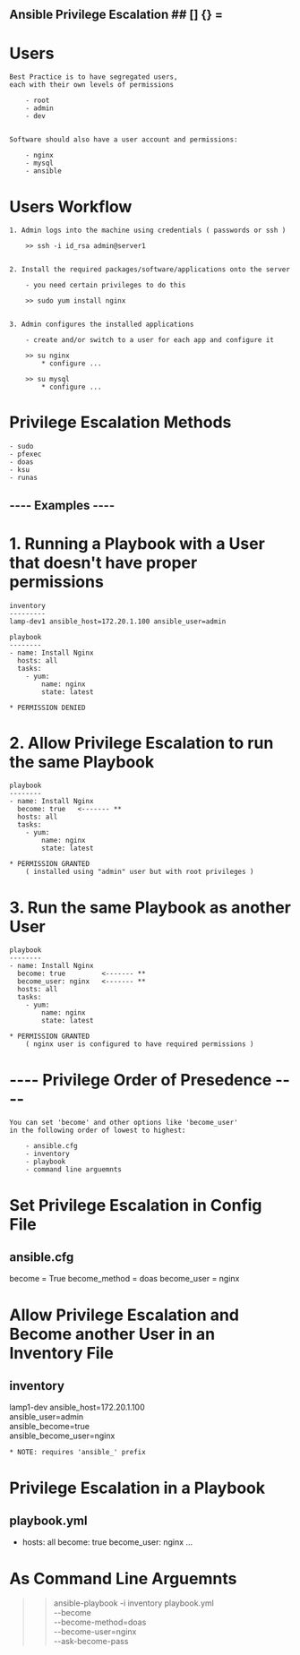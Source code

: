 
##  Ansible Privilege Escalation  ##     [] {} =


# Users

    Best Practice is to have segregated users, 
    each with their own levels of permissions

        - root
        - admin
        - dev
        
    
    Software should also have a user account and permissions:

        - nginx
        - mysql
        - ansible 


# Users Workflow

    1. Admin logs into the machine using credentials ( passwords or ssh )

        >> ssh -i id_rsa admin@server1

    
    2. Install the required packages/software/applications onto the server 

        - you need certain privileges to do this 

        >> sudo yum install nginx 


    3. Admin configures the installed applications

        - create and/or switch to a user for each app and configure it 

        >> su nginx
            * configure ...

        >> su mysql 
            * configure ...


# Privilege Escalation Methods

    - sudo
    - pfexec
    - doas
    - ksu
    - runas 



##       ---- Examples ----        ## 


# 1. Running a Playbook with a User that doesn't have proper permissions

    inventory 
    ---------
    lamp-dev1 ansible_host=172.20.1.100 ansible_user=admin

    playbook
    --------
    - name: Install Nginx
      hosts: all
      tasks:
        - yum:
            name: nginx
            state: latest 

    * PERMISSION DENIED 


# 2. Allow Privilege Escalation to run the same Playbook

    playbook
    --------
    - name: Install Nginx
      become: true   <------- **
      hosts: all
      tasks:
        - yum:
            name: nginx
            state: latest

    * PERMISSION GRANTED 
        ( installed using "admin" user but with root privileges )



# 3. Run the same Playbook as another User 

    playbook
    --------
    - name: Install Nginx
      become: true         <------- **
      become_user: nginx   <------- **
      hosts: all
      tasks:
        - yum:
            name: nginx
            state: latest 

    * PERMISSION GRANTED 
        ( nginx user is configured to have required permissions )



#       ---- Privilege Order of Presedence ----         #

    You can set 'become' and other options like 'become_user' 
    in the following order of lowest to highest:

        - ansible.cfg
        - inventory
        - playbook
        - command line arguemnts


    
# Set Privilege Escalation in Config File

ansible.cfg
-----------
become          = True
become_method   = doas
become_user     = nginx


# Allow Privilege Escalation and Become another User in an Inventory File

inventory
---------
lamp1-dev ansible_host=172.20.1.100 \
    ansible_user=admin \
    ansible_become=true \
    ansible_become_user=nginx

    * NOTE: requires 'ansible_' prefix


# Privilege Escalation in a Playbook

playbook.yml
------------
- hosts: all
  become: true
  become_user: nginx
  ...


# As Command Line Arguemnts

>> ansible-playbook -i inventory playbook.yml \
    --become \
    --become-method=doas \
    --become-user=nginx \
    --ask-become-pass